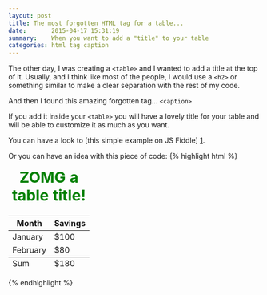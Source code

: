 ```yaml
---
layout: post
title: The most forgotten HTML tag for a table...
date:       2015-04-17 15:31:19
summary:    When you want to add a "title" to your table
categories: html tag caption
---
```


The other day, I was creating a `<table>` and I wanted to add a title at the top of it.
Usually, and I think like most of the people, I would use a `<h2>` or something similar to make a clear separation with the rest of my code.

And then I found this amazing forgotten tag... `<caption>`

If you add it inside your `<table>` you will have a lovely title for your table and will be able to customize it as much as you want.

You can have a look to [this simple example on JS Fiddle] [1].

Or you can have an idea with this piece of code:
{% highlight html %}
 <table style="width:400px">
     <caption style="font-weight:bold; font-size:30px; color:green;">ZOMG a table title!</caption>
 <thead>
  <tr>
     <th>Month</th>
     <th>Savings</th>
  </tr>
 </thead>
 <tfoot>
  <tr>
     <td>Sum</td>
     <td>$180</td>
  </tr>
 </tfoot>
 <tbody>
  <tr>
     <td>January</td>
     <td>$100</td>
  </tr>
  <tr>
     <td>February</td>
     <td>$80</td>
  </tr>
 </tbody>
</table> 
{% endhighlight %}

  [1]: http://jsfiddle.net/vatweb/q4zk5pdn/